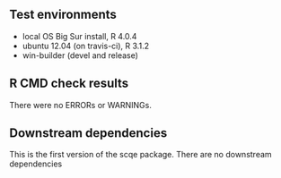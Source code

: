 ## Test environments
* local OS Big Sur install, R 4.0.4
* ubuntu 12.04 (on travis-ci), R 3.1.2
* win-builder (devel and release)

## R CMD check results
There were no ERRORs or WARNINGs. 

## Downstream dependencies
This is the first version of the scqe package. There are no downstream 
dependencies
